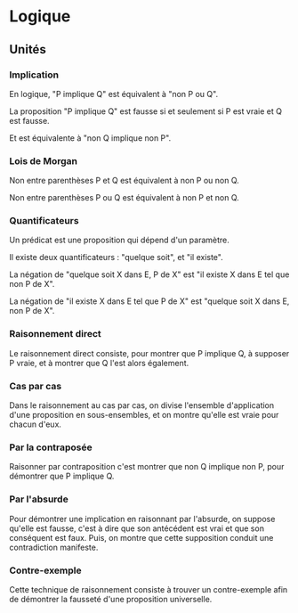 # Logique 

## Unités 

### Implication

En logique, "P implique Q" est équivalent à "non P ou Q". 

La proposition "P implique Q" est fausse si et seulement si P est vraie et Q est fausse. 

Et est équivalente à "non Q implique non P". 

### Lois de Morgan

Non entre parenthèses P et Q est équivalent à non P ou non Q. 

Non entre parenthèses P ou Q est équivalent à non P et non Q. 

### Quantificateurs

Un prédicat est une proposition qui dépend d'un paramètre. 

Il existe deux quantificateurs : "quelque soit", et "il existe". 

La négation de "quelque soit X dans E, P de X" est "il existe X dans E tel que non P de X". 

La négation de "il existe X dans E tel que P de X" est "quelque soit X dans E, non P de X". 

### Raisonnement direct

Le raisonnement direct consiste, pour montrer que P implique Q, à supposer P vraie, et à montrer que Q l'est alors également. 

### Cas par cas

Dans le raisonnement au cas par cas, on divise l'ensemble d'application d'une proposition en sous-ensembles, et on montre qu'elle est vraie pour chacun d'eux. 

### Par la contraposée

Raisonner par contraposition c'est montrer que non Q implique non P, pour démontrer que P implique Q. 

### Par l'absurde

Pour démontrer une implication en raisonnant par l'absurde, on suppose qu'elle est fausse, c'est à dire que son antécédent est vrai et que son conséquent est faux. Puis, on montre que cette supposition conduit une contradiction manifeste. 

### Contre-exemple

Cette technique de raisonnement consiste à trouver un contre-exemple afin de démontrer la fausseté d'une proposition universelle. 

